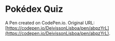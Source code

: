 # Pokédex Quiz

A Pen created on CodePen.io. Original URL: [https://codepen.io/DeivissonLisboa/pen/abpzYrL](https://codepen.io/DeivissonLisboa/pen/abpzYrL).


